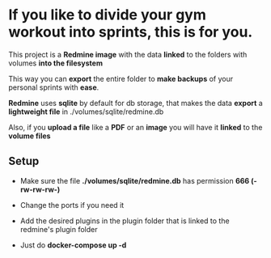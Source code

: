 # If you like to divide your gym workout into sprints, this is for you.

This project is a **Redmine image** with the data **linked** to the folders with volumes **into the filesystem**

This way you can **export** the entire folder to **make backups** of your personal sprints with **ease**.

**Redmine** uses **sqlite** by default for db storage, that makes the data **export** a **lightweight file** in
./volumes/sqlite/redmine.db

Also, if you **upload a file** like a **PDF** or an **image** you will have it **linked** to the **volume files**

## Setup

* Make sure the file **./volumes/sqlite/redmine.db** has permission **666 (-rw-rw-rw-)**

* Change the ports if you need it

* Add the desired plugins in the plugin folder that is linked to the redmine's plugin folder

* Just do **docker-compose up -d**